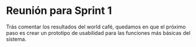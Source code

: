 # Reunión para Sprint 1

Trás comentar los resultados del world café,
quedamos en que el próximo paso es crear un prototipo de usabilidad para las
funciones más básicas del sistema.
